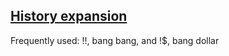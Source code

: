 ## [History expansion](https://www.gnu.org/savannah-checkouts/gnu/bash/manual/bash.html#History-Interaction)
Frequently used: !!, bang bang, and !$, bang dollar
